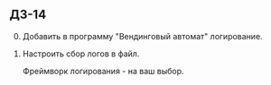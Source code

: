 
## ДЗ-14

0. Добавить в программу "Вендинговый автомат" логирование.
0. Настроить сбор логов в файл.
    
    
    Фреймворк логирования - на ваш выбор.